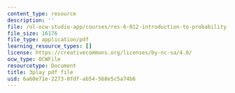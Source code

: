 ```yaml
---
content_type: resource
description: ''
file: /ol-ocw-studio-app/courses/res-6-012-introduction-to-probability-spring-2018/6a60e71e22730fdfab54568e5c5a74b6_8Zq9TKaCV-A.pdf
file_size: 16176
file_type: application/pdf
learning_resource_types: []
license: https://creativecommons.org/licenses/by-nc-sa/4.0/
ocw_type: OCWFile
resourcetype: Document
title: 3play pdf file
uid: 6a60e71e-2273-0fdf-ab54-568e5c5a74b6
---
```

